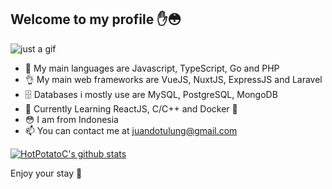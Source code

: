 ## Welcome to my profile ✋😳

![just a gif](https://media1.tenor.com/images/5b58fdfcffa361c9eaadae3d17ea9f0e/tenor.gif)

- 👀 My main languages are Javascript, TypeScript, Go and PHP
- 👌 My main web frameworks are VueJS, NuxtJS, ExpressJS and Laravel
- 🗄 Databases i mostly use are MySQL, PostgreSQL, MongoDB
- 🚀 Currently Learning ReactJS, C/C++ and Docker 🐳
- 😳 I am from Indonesia
- 📫 You can contact me at juandotulung@gmail.com

[![HotPotatoC's github stats](https://github-readme-stats.vercel.app/api?username=HotPotatoC&show_icons=true&title_color=de3aff&icon_color=de3aff&text_color=718096&bg_color=0e0e10)](https://github.com/anuraghazra/github-readme-stats)

Enjoy your stay 🙂
